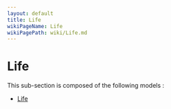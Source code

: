 ```yaml
---
layout: default
title: Life
wikiPageName: Life
wikiPagePath: wiki/Life.md
---
```

# Life

This sub-section is composed of the following models :

* [Life](references#LifeLife)


